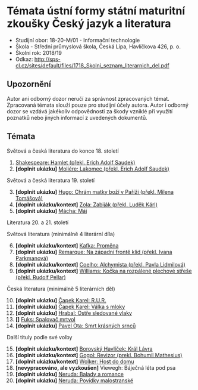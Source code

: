 # Témata ústní formy státní maturitní zkoušky Český jazyk a literatura
- Studijní obor: 18-20-M/01 - Informační technologie
- Škola - Střední průmyslová škola, Česká Lípa, Havlíčkova 426, p. o.
- Školní rok: 2018/19
- Odkaz: http://sps-cl.cz/sites/default/files/1718_Skolni_seznam_literarnich_del.pdf

## Upozornění
Autor ani odborný dozor neručí za správnost zpracovaných témat. Zpracovaná témata slouží pouze pro studijní účely autora. Autor i odborný dozor se vzdává jakékoliv odpovědnosti za škody vzniklé při využití poznatků nebo jiných informací z uvedených dokumentů.

## Témata
Světová a česká literatura do konce 18. století

1. [Shakespeare: Hamlet (překl. Erich Adolf Saudek)](https://github.com/jmeinlschmidt/maturita-sps-cl/blob/master/2018-2019/cesky-jazyk/shakespeare-hamlet.md)
2. **[doplnit ukázku]** [Moliére: Lakomec (překl. Erich Adolf Saudek)](https://github.com/jmeinlschmidt/maturita-sps-cl/blob/master/2018-2019/cesky-jazyk/moliere-lakomec.md)

Světová a česká literatura 19. století

3. **[doplnit ukázku]** [Hugo: Chrám matky boží v Paříži (překl. Milena Tomášová)](https://github.com/jmeinlschmidt/maturita-sps-cl/blob/master/2018-2019/cesky-jazyk/hugo-chram_matky_bozi_v_parizi.md)
4. **[doplnit ukázku/kontext]** [Zola: Zabiják (překl. Luděk Kárl)](https://github.com/jmeinlschmidt/maturita-sps-cl/blob/master/2018-2019/cesky-jazyk/zola-zabijak.md)
5. **[doplnit ukázku]** [Mácha: Máj](https://github.com/jmeinlschmidt/maturita-sps-cl/blob/master/2018-2019/cesky-jazyk/macha-maj.md)

Literatura 20. a 21. století

Světová literatura (minimálně 4 literární díla)

6. **[doplnit ukázku/kontext]** [Kafka: Proměna](https://github.com/jmeinlschmidt/maturita-sps-cl/blob/master/2018-2019/cesky-jazyk/kafka-promena.md)
7. **[doplnit ukázku]** [Remarque: Na západní frontě klid (překl. Ivana Parkmanová)](https://github.com/jmeinlschmidt/maturita-sps-cl/blob/master/2018-2019/cesky-jazyk/remarque-na_zapadni_fronte_klid.md)
8. **[doplnit ukázku/kontext]** [Coelho: Alchymista (překl. Pavla Lidmilová)](https://github.com/jmeinlschmidt/maturita-sps-cl/blob/master/2018-2019/cesky-jazyk/coelho-alchymista.md)
9. **[doplnit ukázku/kontext]** [Williams: Kočka na rozpálené plechové střeše (překl. Rudolf Pellar)](https://github.com/jmeinlschmidt/maturita-sps-cl/blob/master/2018-2019/cesky-jazyk/williams-kocka_na_rozpalene_plechove_strese.md)

Česká literatura (minimálně 5 literárních děl)

10. **[doplnit ukázku]** [Čapek Karel: R.U.R.](https://github.com/jmeinlschmidt/maturita-sps-cl/blob/master/2018-2019/cesky-jazyk/karel-capek_rur.md)
11. **[doplnit ukázku]** [Čapek Karel: Válka s mloky](https://github.com/jmeinlschmidt/maturita-sps-cl/blob/master/2018-2019/cesky-jazyk/karel-capek_valka-s-mloky.md)
12. **[doplnit ukázku]** [Hrabal: Ostře sledované vlaky](https://github.com/jmeinlschmidt/maturita-sps-cl/blob/master/2018-2019/cesky-jazyk/bohumil-hrabal_ostre-sledovane-vlaky.md)
13. **[]** [Fuks: Spalovač mrtvol](https://github.com/jmeinlschmidt/maturita-sps-cl/blob/master/2018-2019/cesky-jazyk/fuks_spalovac-mrtvol.md)
14. **[doplnit ukázku]** [Pavel Ota: Smrt krásných srnců](https://github.com/jmeinlschmidt/maturita-sps-cl/blob/master/2018-2019/cesky-jazyk/ota-pavel_smrt-krasnych-srncu.md)

Další tituly podle své volby

15. **[doplnit ukázku/kontext]** [Borovský Havlíček: Král Lávra](https://github.com/jmeinlschmidt/maturita-sps-cl/blob/master/2018-2019/cesky-jazyk/karel-havlicek-borovsky_kral-lavra.md)
16. **[doplnit ukázku/kontext]** [Gogol: Revizor (prekl. Bohumil Mathesius)](https://github.com/jmeinlschmidt/maturita-sps-cl/blob/master/2018-2019/cesky-jazyk/gogol-revizor.md)
17. **[doplnit ukázku/kontext]** [Wolker: Host do domu](https://github.com/jmeinlschmidt/maturita-sps-cl/blob/master/2018-2019/cesky-jazyk/wolker-host_do_domu.md)
18. **[nevypracováno, ale vyzkoušen]** Viewegh: Báječná léta pod psa
19. **[doplnit ukázku]** [Neruda: Balady a romance](https://github.com/jmeinlschmidt/maturita-sps-cl/blob/master/2018-2019/cesky-jazyk/neruda-balady_a_romance.md)
20. **[doplnit ukázku]** [Neruda: Povídky malostranské](https://github.com/jmeinlschmidt/maturita-sps-cl/blob/master/2018-2019/cesky-jazyk/neruda-povidky_malostranske.md)
